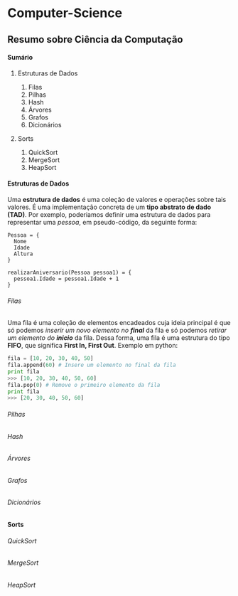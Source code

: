 # Computer-Science
## Resumo sobre Ciência da Computação

#### Sumário
1. Estruturas de Dados
   1. Filas
   2. Pilhas
   3. Hash
   4. Árvores
   5. Grafos
   6. Dicionários

2. Sorts
   1. QuickSort
   2. MergeSort
   3. HeapSort


#### Estruturas de Dados
Uma **estrutura de dados** é uma coleção de valores e operações sobre tais valores. É uma implementação concreta de um **tipo abstrato de dado (TAD)**. Por exemplo, poderiamos definir uma estrutura de dados para representar uma *pessoa*, em pseudo-código, da seguinte forma:
```
Pessoa = {
  Nome
  Idade
  Altura
}

realizarAniversario(Pessoa pessoa1) = {
  pessoa1.Idade = pessoa1.Idade + 1
}
```

###### Filas
Uma fila é uma coleção de elementos encadeados cuja ideia principal é que só podemos _inserir um novo elemento no **final**_ da fila e só podemos _retirar um elemento do **inicio**_ da fila. Dessa forma, uma fila é uma estrutura do tipo **FIFO**, que significa **First In, First Out**.
Exemplo em python:
```python
fila = [10, 20, 30, 40, 50]
fila.append(60) # Insere um elemento no final da fila
print fila
>>> [10, 20, 30, 40, 50, 60]
fila.pop(0) # Remove o primeiro elemento da fila
print fila
>>> [20, 30, 40, 50, 60]
```

###### Pilhas

###### Hash

###### Árvores

###### Grafos

###### Dicionários

#### Sorts

###### QuickSort

###### MergeSort

###### HeapSort
